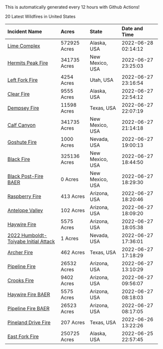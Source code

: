 This is automatically generated every 12 hours with Github Actions!

20 Latest Wildfires in United States

 | Incident Name | Acres | State | Date and Time |
|:---|:---|:---|:---|
| [Lime Complex](https://inciweb.nwcg.gov/incident/8173/) | 572925 Acres | Alaska, USA | 2022-06-28 02:14:12 |
| [Hermits Peak Fire](https://inciweb.nwcg.gov/incident/8049/) | 341735 Acres | New Mexico, USA | 2022-06-27 23:25:03 |
| [Left Fork Fire](https://inciweb.nwcg.gov/incident/8169/) | 4254 Acres | Utah, USA | 2022-06-27 23:16:54 |
| [Clear Fire](https://inciweb.nwcg.gov/incident/8178/) | 9555 Acres | Alaska, USA | 2022-06-27 22:54:12 |
| [Dempsey Fire](https://inciweb.nwcg.gov/incident/8174/) | 11598 Acres | Texas, USA | 2022-06-27 22:07:19 |
| [Calf Canyon](https://inciweb.nwcg.gov/incident/8069/) | 341735 Acres | New Mexico, USA | 2022-06-27 21:14:18 |
| [Goshute Fire](https://inciweb.nwcg.gov/incident/8180/) | 1000 Acres | Nevada, USA | 2022-06-27 19:00:13 |
| [Black Fire](https://inciweb.nwcg.gov/incident/8103/) | 325136 Acres | New Mexico, USA | 2022-06-27 18:44:50 |
| [Black Post-Fire BAER](https://inciweb.nwcg.gov/incident/8144/) | 0 Acres | New Mexico, USA | 2022-06-27 18:29:30 |
| [Raspberry Fire](https://inciweb.nwcg.gov/incident/8162/) | 413 Acres | Arizona, USA | 2022-06-27 18:20:46 |
| [Antelope Valley](https://inciweb.nwcg.gov/incident/8181/) | 102 Acres | Arizona, USA | 2022-06-27 18:09:20 |
| [Haywire Fire](https://inciweb.nwcg.gov/incident/8155/) | 5575 Acres | Arizona, USA | 2022-06-27 18:05:38 |
| [2022 Humboldt-Toiyabe Initial Attack](https://inciweb.nwcg.gov/incident/8170/) | 1 Acres | Nevada, USA | 2022-06-27 17:36:01 |
| [Archer Fire](https://inciweb.nwcg.gov/incident/8176/) | 462 Acres | Texas, USA | 2022-06-27 17:18:29 |
| [Pipeline Fire](https://inciweb.nwcg.gov/incident/8152/) | 26532 Acres | Arizona, USA | 2022-06-27 13:10:29 |
| [Crooks Fire](https://inciweb.nwcg.gov/incident/8067/) | 9402 Acres | Arizona, USA | 2022-06-27 09:56:07 |
| [Haywire Fire BAER](https://inciweb.nwcg.gov/incident/8179/) | 5575 Acres | Arizona, USA | 2022-06-27 08:18:03 |
| [Pipeline Fire BAER](https://inciweb.nwcg.gov/incident/8168/) | 26523 Acres | Arizona, USA | 2022-06-27 08:17:05 |
| [Pineland Drive Fire](https://inciweb.nwcg.gov/incident/8177/) | 207 Acres | Texas, USA | 2022-06-26 13:22:26 |
| [East Fork Fire ](https://inciweb.nwcg.gov/incident/8148/) | 250725 Acres | Alaska, USA | 2022-06-25 22:57:45 |
